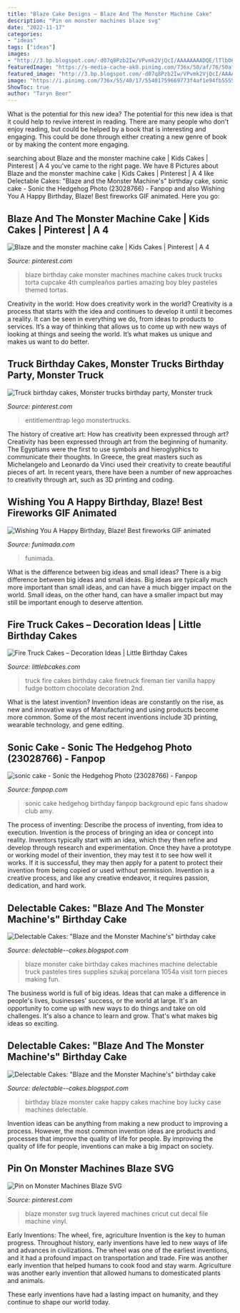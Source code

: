 ```yaml
---
title: "Blaze Cake Designs ~ Blaze And The Monster Machine Cake"
description: "Pin on monster machines blaze svg"
date: "2022-11-17"
categories:
- "ideas"
tags: ["ideas"]
images:
- "http://3.bp.blogspot.com/-d07q8Pzb2Iw/VPvmk2VjQcI/AAAAAAAADQE/lTlbO6HL3HA/s1600/IMG_1067A.jpg"
featuredImage: "https://s-media-cache-ak0.pinimg.com/736x/50/af/76/50af765f32f32ccd61b4c1a1611749b8.jpg"
featured_image: "http://3.bp.blogspot.com/-d07q8Pzb2Iw/VPvmk2VjQcI/AAAAAAAADQE/lTlbO6HL3HA/s1600/IMG_1067A.jpg"
image: "https://i.pinimg.com/736x/55/40/17/55401759669773f4af1e94fb55552575.jpg"
ShowToc: true
author: "Taryn Beer"
---
```



What is the potential for this new idea?
The potential for this new idea is that it could help to revive interest in reading. There are many people who don't enjoy reading, but could be helped by a book that is interesting and engaging. This could be done through either creating a new genre of book or by making the content more engaging.

	

		
searching about Blaze and the monster machine cake | Kids Cakes | Pinterest | A 4 you've came to the right page. We have 8 Pictures about Blaze and the monster machine cake | Kids Cakes | Pinterest | A 4 like Delectable Cakes: &quot;Blaze and the Monster Machine&#039;s&quot; birthday cake, sonic cake - Sonic the Hedgehog Photo (23028766) - Fanpop and also Wishing You A Happy Birthday, Blaze! Best fireworks GIF animated. Here you go:
		
    
## Blaze And The Monster Machine Cake | Kids Cakes | Pinterest | A 4

<img loading=lazy src="https://s-media-cache-ak0.pinimg.com/736x/50/af/76/50af765f32f32ccd61b4c1a1611749b8.jpg" onerror="this.onerror=null;this.src='https://tse4.mm.bing.net/th?id=OIP.P3qMtBGsokkAJyUVkqn66gHaJ4&amp;pid=15.1';" alt="Blaze and the monster machine cake | Kids Cakes | Pinterest | A 4">

_Source: pinterest.com_

>blaze birthday cake monster machines machine cakes truck trucks torta cupcake 4th cumpleaños parties amazing boy bley pasteles themed tortas. 

	

Creativity in the world: How does creativity work in the world?
Creativity is a process that starts with the idea and continues to develop it until it becomes a reality. It can be seen in everything we do, from ideas to products to services. It’s a way of thinking that allows us to come up with new ways of looking at things and seeing the world. It’s what makes us unique and makes us want to do better.

    
## Truck Birthday Cakes, Monster Trucks Birthday Party, Monster Truck

<img loading=lazy src="https://i.pinimg.com/originals/ab/0d/25/ab0d25fb6cb13e532543eb044b5b1edc.jpg" onerror="this.onerror=null;this.src='https://tse4.mm.bing.net/th?id=OIP.zxIUlNsdv6VenMS6TX0hdAHaJ3&amp;pid=15.1';" alt="Truck birthday cakes, Monster trucks birthday party, Monster truck">

_Source: pinterest.com_

>entitlementtrap lego monstertrucks. 

	

The history of creative art: How has creativity been expressed through art?
Creativity has been expressed through art from the beginning of humanity. The Egyptians were the first to use symbols and hieroglyphics to communicate their thoughts. In Greece, the great masters such as Michelangelo and Leonardo da Vinci used their creativity to create beautiful pieces of art. In recent years, there have been a number of new approaches to creativity through art, such as 3D printing and coding.

    
## Wishing You A Happy Birthday, Blaze! Best Fireworks GIF Animated

<img loading=lazy src="https://www.funimada.com/assets/images/cards/big/blaze-3.gif" onerror="this.onerror=null;this.src='https://tse2.mm.bing.net/th?id=OIP.2ir9C0_Y5f9CrEFmrIW8BwHaHa&amp;pid=15.1';" alt="Wishing You A Happy Birthday, Blaze! Best fireworks GIF animated">

_Source: funimada.com_

>funimada. 

	

What is the difference between big ideas and small ideas?
There is a big difference between big ideas and small ideas. Big ideas are typically much more important than small ideas, and can have a much bigger impact on the world. Small ideas, on the other hand, can have a smaller impact but may still be important enough to deserve attention.

    
## Fire Truck Cakes – Decoration Ideas | Little Birthday Cakes

<img loading=lazy src="http://www.littlebcakes.com/wp-content/uploads/2013/08/Pictures-of-Fire-Truck-Cakes.jpg" onerror="this.onerror=null;this.src='https://tse4.mm.bing.net/th?id=OIP.SVt3gils8eguvwt7fVHfiwHaJY&amp;pid=15.1';" alt="Fire Truck Cakes – Decoration Ideas | Little Birthday Cakes">

_Source: littlebcakes.com_

>truck fire cakes birthday cake firetruck fireman tier vanilla happy fudge bottom chocolate decoration 2nd. 

	

What is the latest invention?
Invention ideas are constantly on the rise, as new and innovative ways of Manufacturing and using products become more common. Some of the most recent inventions include 3D printing, wearable technology, and gene editing.

    
## Sonic Cake - Sonic The Hedgehog Photo (23028766) - Fanpop

<img loading=lazy src="http://images4.fanpop.com/image/photos/23000000/sonic-cake-sonic-the-hedgehog-23028766-640-568.jpg" onerror="this.onerror=null;this.src='https://tse4.mm.bing.net/th?id=OIP.T2YtwU_egWHG9I1V5MhhFQHaGk&amp;pid=15.1';" alt="sonic cake - Sonic the Hedgehog Photo (23028766) - Fanpop">

_Source: fanpop.com_

>sonic cake hedgehog birthday fanpop background epic fans shadow club amy. 

	

The process of inventing: Describe the process of inventing, from idea to execution.
Invention is the process of bringing an idea or concept into reality. Inventors typically start with an idea, which they then refine and develop through research and experimentation. Once they have a prototype or working model of their invention, they may test it to see how well it works. If it is successful, they may then apply for a patent to protect their invention from being copied or used without permission. Invention is a creative process, and like any creative endeavor, it requires passion, dedication, and hard work.

    
## Delectable Cakes: &quot;Blaze And The Monster Machine&#039;s&quot; Birthday Cake

<img loading=lazy src="http://1.bp.blogspot.com/-dp-5ANNdWZo/VPvmRT-Vb5I/AAAAAAAADPU/NCrJjyM9G8Y/s1600/IMG_1054A.jpg" onerror="this.onerror=null;this.src='https://tse1.mm.bing.net/th?id=OIP.pH0uqUzQBRukUiPkVCzwGwHaJ4&amp;pid=15.1';" alt="Delectable Cakes: &quot;Blaze and the Monster Machine&#039;s&quot; birthday cake">

_Source: delectable--cakes.blogspot.com_

>blaze monster cake birthday cakes machines machine delectable truck pasteles tires supplies szukaj porcelana 1054a visit torn pieces making fun. 

	

The business world is full of big ideas. Ideas that can make a difference in people's lives, businesses' success, or the world at large. It's an opportunity to come up with new ways to do things and take on old challenges. It's also a chance to learn and grow. That's what makes big ideas so exciting.

    
## Delectable Cakes: &quot;Blaze And The Monster Machine&#039;s&quot; Birthday Cake

<img loading=lazy src="http://3.bp.blogspot.com/-d07q8Pzb2Iw/VPvmk2VjQcI/AAAAAAAADQE/lTlbO6HL3HA/s1600/IMG_1067A.jpg" onerror="this.onerror=null;this.src='https://tse3.mm.bing.net/th?id=OIP.ibq3LRiQhn-Fq5OmjqRQqgHaFj&amp;pid=15.1';" alt="Delectable Cakes: &quot;Blaze and the Monster Machine&#039;s&quot; birthday cake">

_Source: delectable--cakes.blogspot.com_

>birthday blaze monster cake happy cakes machine boy lucky case machines delectable. 

	

Invention ideas can be anything from making a new product to improving a process. However, the most common invention ideas are products and processes that improve the quality of life for people. By improving the quality of life for people, inventions can make a big impact on society.

    
## Pin On Monster Machines Blaze SVG

<img loading=lazy src="https://i.pinimg.com/736x/55/40/17/55401759669773f4af1e94fb55552575.jpg" onerror="this.onerror=null;this.src='https://tse1.mm.bing.net/th?id=OIP.gU_eLin4rIwjWtWTPqf8sAHaHa&amp;pid=15.1';" alt="Pin on Monster Machines Blaze SVG">

_Source: pinterest.com_

>blaze monster svg truck layered machines cricut cut decal file machine vinyl. 

	

Early Inventions: The wheel, fire, agriculture
Invention is the key to human progress. Throughout history, early inventions have led to new ways of life and advances in civilizations.
The wheel was one of the earliest inventions, and it had a profound impact on transportation and trade. Fire was another early invention that helped humans to cook food and stay warm. Agriculture was another early invention that allowed humans to domesticated plants and animals.

These early inventions have had a lasting impact on humanity, and they continue to shape our world today.

